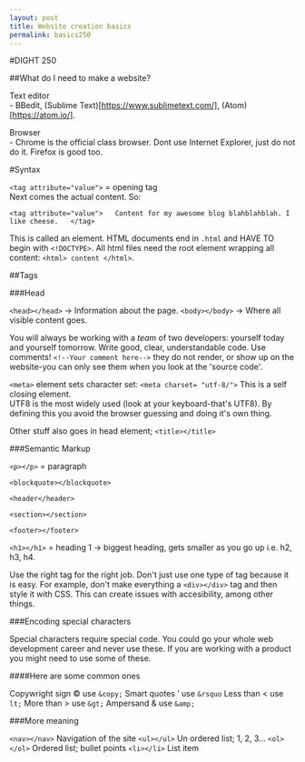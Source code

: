 ```yaml
---
layout: post
title: Website creation basics
permalink: basics250
---
```


#DIGHT 250  

##What do I need to make a website?  

Text editor  
	- BBedit, (Sublime Text)[https://www.sublimetext.com/], (Atom)[https://atom.io/].  

Browser  
	- Chrome is the official class browser. Dont use Internet Explorer, just do not do it. Firefox is good too.  

#Syntax  

`<tag attribute="value">` = opening tag  
Next comes the actual content. So:  

`<tag attribute="value">  
	Content for my awesome blog blahblahblah. I like cheese.  
</tag>`

This is called an element. HTML documents end in `.html` and HAVE TO begin with `<!DOCTYPE>`. All html files need the root element wrapping all content: `<html> content </html>`.  

##Tags  

###Head  

`<head></head>` -> Information about the page.
`<body></body>` -> Where all visible content goes.  

You will always be working with a _team_ of two developers: yourself today and yourself tomorrow. Write good, clear, understandable code. Use comments! `<!--Your comment here-->` they do not render, or show up on the website-you can only see them when you look at the 'source code'.  

`<meta>` element sets character set: `<meta charset= "utf-8/">` This is a self closing element.  
 UTF8 is the most widely used (look at your keyboard-that's UTF8). By defining this you avoid the browser guessing and doing it's own thing.  

 Other stuff also goes in head element; `<title></title>`  

 ###Semantic Markup  

 `<p></p>` = paragraph  

 `<blockquote></blockquote>`  

 `<header</header>`  

 `<section></section>`  

 `<footer></footer>`  

 `<h1></h1>` = heading 1 -> biggest heading, gets smaller as you go up i.e. h2, h3, h4.  

 Use the right tag for the right job. Don't just use one type of tag because it is easy. For example, don't make everything a `<div></div>` tag and then style it with CSS. This can create issues with accesibility, among other things. 

###Encoding special characters  

Special characters require special code. You could go your whole web development career and never use these. If you are working with a product you might need to use some of these.  

####Here are some common ones  

Copywright sign &copy; use `&copy;`
Smart quotes &rsquo; use `&rsquo`
Less than &lt; use `lt;`
More than &gt; use `&gt;`
Ampersand &amp; use `&amp;`  

###More meaning  

`<nav></nav>` Navigation of the site
`<ul></ul>` Un ordered list; 1, 2, 3...
`<ol></ol>` Ordered list; bullet points
`<li></li>` List item



